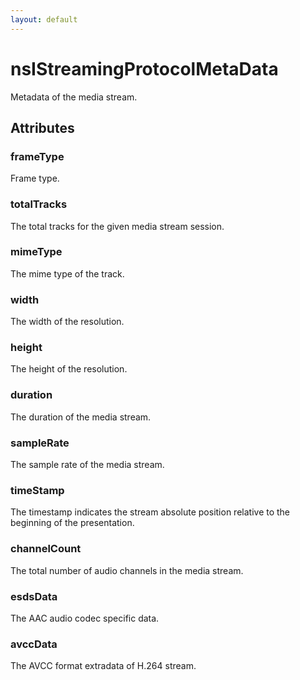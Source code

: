 ```yaml
---
layout: default
---
```


# nsIStreamingProtocolMetaData #

Metadata of the media stream.


## Attributes ##

### frameType ###

Frame type.


### totalTracks ###

The total tracks for the given media stream session.


### mimeType ###

The mime type of the track.


### width ###

The width of the resolution.


### height ###

The height of the resolution.


### duration ###

The duration of the media stream.


### sampleRate ###

The sample rate of the media stream.


### timeStamp ###

The timestamp indicates the stream absolute position
relative to the beginning of the presentation.


### channelCount ###

The total number of audio channels in the media stream.


### esdsData ###

The AAC audio codec specific data.


### avccData ###

The AVCC format extradata of H.264 stream.

